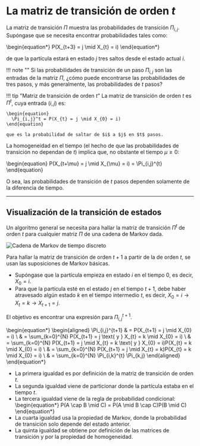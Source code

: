 # La matriz de transición de orden $t$

La matriz de transición $\Pi$ muestra las probabilidades de transición $\Pi_{i,j}$. Supóngase que se necesita encontrar probabilidades tales como:

\begin{equation*}
  P(X_{t+3} = j \mid X_{t} = i)
\end{equation*}

de que la partícula estará en estado $j$ tres saltos desde el estado actual $i$.

!!! note ""
    Si las probabilidades de transición de un paso $\Pi_{i,j}$ son las entradas de la matriz $\Pi$, ¿cómo puede encontrarse las probabilidades de tres pasos, y más generalmente, las probabilidades de $t$ pasos?

!!! tip "Matriz de transición de orden $t$"
    La matriz de transición de orden $t$ es $\Pi^{t}$, cuya entrada $(i, j)$ es:

    \begin{equation}
      \Pi_{i,j}^t = P(X_{t} = j \mid X_{0} = i)
    \end{equation} 

    que es la probabilidad de saltar de $i$ a $j$ en $t$ pasos.

La homogeneidad en el tiempo (el hecho de que las probabilidades de transición no dependan de $t$) implica que, no obstante el tiempo $\mu \geq 0$:

\begin{equation}
  P(X_{t+\mu} = j \mid X_{\mu} = i) = \Pi_{i,j}^{t}
\end{equation}

O sea, las probabilidades de transición de $t$ pasos dependen solamente de la diferencia de tiempo.

---

## Visualización de la transición de estados

Un algoritmo general se necesita para hallar la matriz de transición $\Pi^{t}$ de orden $t$ para cualquier matriz $\Pi$ de una cadena de Markov dada.

![Cadena de Markov de tiempo discreto](images/20_cadena_markov_discreta.svg.png)

Para hallar la matriz de transición de orden $t+1$ a partir de la de orden $t$, se usan las suposiciones de Markov básicas.

- Supóngase que la partícula empieza en estado $i$ en el tiempo 0, es decir, $X_0 = i$.
- Para que la partícula esté en el estado $j$ en el tiempo $t+1$, debe haber atravesado algún estado $k$ en el tiempo intermedio $t$, es decir, $X_0 = i \longrightarrow X_t = k \longrightarrow X_{t+1} = j$.

El objetivo es encontrar una expresión para $\Pi_{i,j}^{t+1}$.

\begin{equation*} 
\begin{aligned}
  \Pi_{i,j}^{t+1} & = P(X_{t+1} = j \mid X_{0} = i) \\
                  & = \sum_{k=0}^{N} P(X_{t+1} = j \text{ y } X_{t} = k \mid X_{0} = i) \\
               	  & = \sum_{k=0}^{N} P(X_{t+1} = j \mid X_{t} = k \text{ y } X_{0} = i)P(X_{t} = k \mid X_{0} = i) \\
                  & = \sum_{k=0}^{N} P(X_{t+1} = j \mid X_{t} = k)P(X_{t} = k \mid X_{0} = i) \\
                  & = \sum_{k=0}^{N} \Pi_{i,k}^{t} \Pi_{k,j} 
\end{aligned} 
\end{equation*}


- La primera igualdad es por definición de la matriz de transición de orden $t$.
- La segunda igualdad viene de particionar donde la partícula estaba en el tiempo $t$.
- La tercera igualdad viene de la regla de probabilidad condicional:
    \begin{equation*}
      P(A \cap B \mid C) = P(A \mid B \cap C)P(B \mid C)
    \end{equation*} 
- La cuarta igualdad usa la propiedad de Markov, donde la probabilidad de transición solo depende del estado anterior.
- La quinta igualdad se obtiene por definición de las matrices de transición y por la propiedad de homogeneidad.
